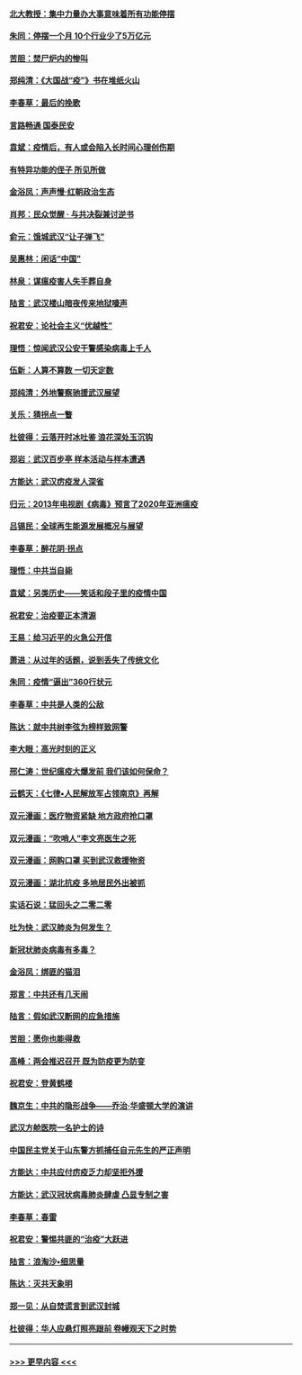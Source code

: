 #### [北大教授：集中力量办大事意味着所有功能停摆](../pages/nsc993/n11904800.md?t=03010531) 
#### [朱同：停摆一个月 10个行业少了5万亿元](../pages/nsc993/n11904498.md?t=03010531) 
#### [苦胆：焚尸炉内的惨叫](../pages/nsc993/n11904479.md?t=03010531) 
#### [郑纯清：《大国战“疫”》书在堆纸火山](../pages/nsc993/n11904450.md?t=03010531) 
#### [李春草：最后的挽歌](../pages/nsc993/n11904441.md?t=03010531) 
#### [言路畅通 国泰民安](../pages/nsc993/n11904222.md?t=03010531) 
#### [袁斌：疫情后，有人或会陷入长时间心理创伤期](../pages/nsc993/n11901514.md?t=03010531) 
#### [有特异功能的侄子 所见所做](../pages/nsc993/n11901154.md?t=03010531) 
#### [金浴凤：声声慢‧红朝政治生态](../pages/nsc993/n11899553.md?t=03010531) 
#### [肖邦：民众觉醒 · 与共决裂兼讨逆书](../pages/nsc993/n11898435.md?t=03010531) 
#### [俞元：饿城武汉“让子弹飞”](../pages/nsc993/n11898344.md?t=03010531) 
#### [吴惠林：闲话“中国”](../pages/nsc993/n11898182.md?t=03010531) 
#### [林泉：谋瘟疫害人失手葬自身](../pages/nsc993/n11897892.md?t=03010531) 
#### [陆言：武汉楼山暗夜传来地狱嚎声](../pages/nsc993/n11897033.md?t=03010531) 
#### [祝君安：论社会主义“优越性”](../pages/nsc993/n11897005.md?t=03010531) 
#### [理悟：惊闻武汉公安干警感染病毒上千人](../pages/nsc993/n11896947.md?t=03010531) 
#### [伍新：人算不算数 一切天定数](../pages/nsc993/n11893372.md?t=03010531) 
#### [郑纯清：外地警察驰援武汉展望](../pages/nsc993/n11893115.md?t=03010531) 
#### [关乐：猜拐点一瞥](../pages/nsc993/n11893020.md?t=03010531) 
#### [杜彼得：云落开时冰吐鉴 浪花深处玉沉钩](../pages/nsc993/n11892107.md?t=03010531) 
#### [郑岩：武汉百步亭 样本活动与样本遭遇](../pages/nsc993/n11892310.md?t=03010531) 
#### [方能达：武汉疠疫发人深省](../pages/nsc993/n11891376.md?t=03010531) 
#### [归元：2013年电视剧《病毒》预言了2020年亚洲瘟疫](../pages/nsc993/n11891126.md?t=03010531) 
#### [吕锡民：全球再生能源发展概况与展望](../pages/nsc993/n11890613.md?t=03010531) 
#### [李春草：醉花阴·拐点](../pages/nsc993/n11890567.md?t=03010531) 
#### [理悟：中共当自毙](../pages/nsc993/n11890559.md?t=03010531) 
#### [袁斌：另类历史——笑话和段子里的疫情中国](../pages/nsc993/n11889243.md?t=03010531) 
#### [祝君安：治疫要正本清源](../pages/nsc993/n11889085.md?t=03010531) 
#### [王易：给习近平的火急公开信](../pages/nsc993/n11888225.md?t=03010531) 
#### [萧进：从过年的话题，说到丢失了传统文化](../pages/nsc993/n11887732.md?t=03010531) 
#### [朱同：疫情“逼出”360行状元](../pages/nsc993/n11887678.md?t=03010531) 
#### [李春草：中共是人类的公敌](../pages/nsc993/n11887656.md?t=03010531) 
#### [陈达：就中共树李弦为榜样致网警](../pages/nsc993/n11887625.md?t=03010531) 
#### [李大眼：高光时刻的正义](../pages/nsc993/n11887585.md?t=03010531) 
#### [邢仁涛：世纪瘟疫大爆发前 我们该如何保命？](../pages/nsc993/n11887535.md?t=03010531) 
#### [云鹤天：《七律▪人民解放军占领南京》再解](../pages/nsc993/n11887524.md?t=03010531) 
#### [双元漫画：医疗物资紧缺 地方政府抢口罩](../pages/nsc993/n11884744.md?t=03010531) 
#### [双元漫画：“吹哨人”李文亮医生之死](../pages/nsc993/n11884705.md?t=03010531) 
#### [双元漫画：网购口罩 买到武汉救援物资](../pages/nsc993/n11884670.md?t=03010531) 
#### [双元漫画：湖北抗疫 多地居民外出被抓](../pages/nsc993/n11884643.md?t=03010531) 
#### [实话石说：猛回头之二零二零](../pages/nsc993/n11883968.md?t=03010531) 
#### [吐为快：武汉肺炎为何发生？](../pages/nsc993/n11882180.md?t=03010531) 
#### [新冠状肺炎病毒有多毒？](../pages/nsc993/n11881790.md?t=03010531) 
#### [金浴凤：绑匪的猫泪](../pages/nsc993/n11880664.md?t=03010531) 
#### [郑言：中共还有几天闹](../pages/nsc993/n11880645.md?t=03010531) 
#### [陆言：假如武汉断网的应急措施](../pages/nsc993/n11880619.md?t=03010531) 
#### [苦胆：愿你也能得救](../pages/nsc993/n11880601.md?t=03010531) 
#### [高峰：两会推迟召开  既为防疫更为防变](../pages/nsc993/n11879977.md?t=03010531) 
#### [祝君安：登黄鹤楼](../pages/nsc993/n11880583.md?t=03010531) 
#### [魏京生：中共的隐形战争——乔治‧华盛顿大学的演讲](../pages/nsc993/n11879765.md?t=03010531) 
#### [武汉方舱医院一名护士的诗](../pages/nsc993/n11878480.md?t=03010531) 
#### [中国民主党关于山东警方抓捕任自元先生的严正声明](../pages/nsc993/n11877506.md?t=03010531) 
#### [方能达：中共应付疠疫乏力却坚拒外援](../pages/nsc993/n11877497.md?t=03010531) 
#### [方能达：武汉冠状病毒肺炎肆虐 凸显专制之害](../pages/nsc993/n11877475.md?t=03010531) 
#### [李春草：春雷](../pages/nsc993/n11876287.md?t=03010531) 
#### [祝君安：警惕共匪的“治疫”大跃进](../pages/nsc993/n11876084.md?t=03010531) 
#### [陆言：浪淘沙•细思量](../pages/nsc993/n11876071.md?t=03010531) 
#### [陈达：灭共天象明](../pages/nsc993/n11876063.md?t=03010531) 
#### [郑一见：从自焚谎言到武汉封城](../pages/nsc993/n11875621.md?t=03010531) 
#### [杜彼得：华人应悬灯照亮跟前 卷幔观天下之时势](../pages/nsc993/n11874822.md?t=03010531) 

----
#### [ >>> 更早内容 <<< ](../indexes/nsc993-earlier.md)
